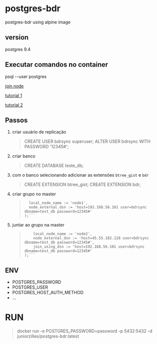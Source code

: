 # postgres-bdr
postgres-bdr using alpine image

## version
postgres 9.4

## Executar comandos no container
 psql --user postgres

[join node](http://bdr-project.org/docs/stable/functions-node-mgmt.html)

[tutorial 1](https://yenthanh.medium.com/multi-master-replication-for-postgresql-databases-with-postgres-bdr-eb6d8b1bc189)

[tutorial 2](https://gist.github.com/RafaelMCarvalho/4d5cce26a45d1d5f87d0643a699d41c2)

## Passos

1. criar usuário de replicação
    > CREATE USER bdrsync superuser;
    > ALTER USER bdrsync WITH PASSWORD '12345#';
2. criar banco
    > CREATE DATABASE teste_db;
3. com o banco selecionando adicionar as extensões `btree_gist` e `bdr`
    > CREATE EXTENSION btree_gist;
    > CREATE EXTENSION bdr;
4. criar grupo no master
    > 
    >  ```SELECT bdr.bdr_group_create(
    >    local_node_name := 'node1',
    >    node_external_dsn := 'host=192.168.56.101 user=bdrsync dbname=test_db password=12345#'
    >  );```
5. juntar ao grupo na master
    >
    >    ```SELECT bdr.bdr_group_join(
    >        local_node_name := 'node2',
    >        node_external_dsn := 'host=45.55.182.128 user=bdrsync dbname=test_db password=12345#',
    >        join_using_dsn := 'host=192.168.56.101 user=bdrsync dbname=test_db password=12345#'
    >    );```


## ENV 
- POSTGRES_PASSWORD
- POSTGRES_USER
- POSTGRES_HOST_AUTH_METHOD
- ...

# RUN

> docker run -e POSTGRES_PASSWORD=password -p 5432:5432 -d juniorzilles/postgres-bdr:latest
